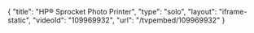 {
    "title": "HP&reg; Sprocket Photo Printer",
    "type": "solo",
    "layout": "iframe-static",
    "videoId": "109969932",
    "url": "\/tvpembed\/109969932"
}